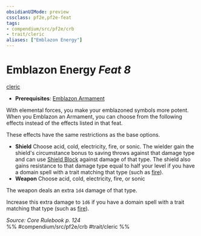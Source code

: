 ```yaml
---
obsidianUIMode: preview
cssclass: pf2e,pf2e-feat
tags:
- compendium/src/pf2e/crb
- trait/cleric
aliases: ["Emblazon Energy"]
---
```

# Emblazon Energy  *Feat 8*  
[cleric](../../Rules/traits/cleric.md)  

- **Prerequisites**: [Emblazon Armament](emblazon-armament.md)

With elemental forces, you make your emblazoned symbols more potent. When you Emblazon an Armament, you can choose from the following effects instead of the effects listed in that feat.

These effects have the same restrictions as the base options.

- **Shield** Choose acid, cold, electricity, fire, or sonic. The wielder gain the shield's circumstance bonus to saving throws against that damage type and can use [Shield Block](shield-block.md) against damage of that type. The shield also gains resistance to that damage type equal to half your level if you have a domain spell with a trait matching that type (such as [fire](../../Rules/traits/fire.md)).
- **Weapon** Choose acid, cold, electricity, fire, or sonic

The weapon deals an extra `1d4` damage of that type.

Increase this extra damage to `1d6` if you have a domain spell with a trait matching that type (such as [fire](../../Rules/traits/fire.md)).

*Source: Core Rulebook p. 124*  
%% #compendium/src/pf2e/crb #trait/cleric %%